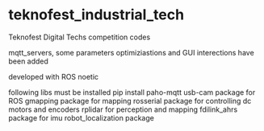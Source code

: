 # teknofest_industrial_tech
Teknofest Digital Techs competition codes

mqtt_servers, some parameters optimiziastions and GUI interections have been added

developed with ROS noetic

following libs must be installed
pip install paho-mqtt
usb-cam package for ROS
gmapping package for mapping
rosserial package for controlling dc motors and encoders
rplidar for perception and mapping
fdilink_ahrs package for imu
robot_localization package
